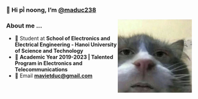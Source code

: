 ### 👋 Hi pī̀ noong, I’m [@maduc238](https://github.com/maduc238)

<img align="right" width="auto" height="200" src="meongu.jpg">

### About me ...

- :school: Student at **School of Electronics and Electrical Engineering - Hanoi University of Science and Technology**
- :pencil: **Academic Year 2019-2023 | Talented Program in Electronics and Telecommunications**
- :e-mail: Email **mavietduc@gmail.com**

<!---
maduc238/maduc238 is a ✨ special ✨ repository because its `README.md` (this file) appears on your GitHub profile.
You can click the Preview link to take a look at your changes.
--->

